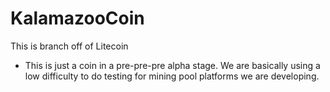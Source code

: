 # KalamazooCoin
This is branch off of  Litecoin 

- This is just a coin in a pre-pre-pre alpha stage.  We are basically using a low difficulty to do testing for mining pool platforms we are developing. 

